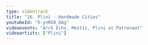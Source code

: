 ```yaml
---
type: videotrack
title: "16. Plini - Handmade Cities"
youtubeId: "h-ynRD0_DAg"
videoevents: "Arch Echo, Mestís, Plini at Patronaat"
videoartists: ["Plini"]
---
```

